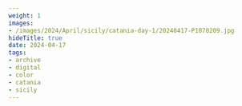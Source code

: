 ```yaml
---
weight: 1
images:
- /images/2024/April/sicily/catania-day-1/20240417-P1070209.jpg
hideTitle: true
date: 2024-04-17
tags:
- archive
- digital
- color
- catania
- sicily
---
```


